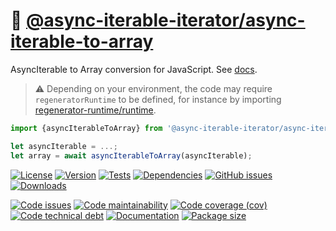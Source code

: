 :dango: [@async-iterable-iterator/async-iterable-to-array](https://async-iterable-iterator.github.io/async-iterable-to-array)
==

AsyncIterable to Array conversion for JavaScript.
See [docs](https://async-iterable-iterator.github.io/async-iterable-to-array/index.html).

> :warning: Depending on your environment, the code may require
> `regeneratorRuntime` to be defined, for instance by importing
> [regenerator-runtime/runtime](https://www.npmjs.com/package/regenerator-runtime).

```js
import {asyncIterableToArray} from '@async-iterable-iterator/async-iterable-to-array';

let asyncIterable = ...;
let array = await asyncIterableToArray(asyncIterable);
```

[![License](https://img.shields.io/github/license/async-iterable-iterator/async-iterable-to-array.svg)](https://raw.githubusercontent.com/async-iterable-iterator/async-iterable-to-array/main/LICENSE)
[![Version](https://img.shields.io/npm/v/@async-iterable-iterator/async-iterable-to-array.svg)](https://www.npmjs.org/package/@async-iterable-iterator/async-iterable-to-array)
[![Tests](https://img.shields.io/github/workflow/status/async-iterable-iterator/async-iterable-to-array/ci:cover?event=push&label=tests)](https://github.com/async-iterable-iterator/async-iterable-to-array/actions/workflows/ci:cover.yml?query=branch:main)
[![Dependencies](https://img.shields.io/librariesio/github/async-iterable-iterator/async-iterable-to-array.svg)](https://github.com/async-iterable-iterator/async-iterable-to-array/network/dependencies)
[![GitHub issues](https://img.shields.io/github/issues/async-iterable-iterator/async-iterable-to-array.svg)](https://github.com/async-iterable-iterator/async-iterable-to-array/issues)
[![Downloads](https://img.shields.io/npm/dm/@async-iterable-iterator/async-iterable-to-array.svg)](https://www.npmjs.org/package/@async-iterable-iterator/async-iterable-to-array)

[![Code issues](https://img.shields.io/codeclimate/issues/async-iterable-iterator/async-iterable-to-array.svg)](https://codeclimate.com/github/async-iterable-iterator/async-iterable-to-array/issues)
[![Code maintainability](https://img.shields.io/codeclimate/maintainability/async-iterable-iterator/async-iterable-to-array.svg)](https://codeclimate.com/github/async-iterable-iterator/async-iterable-to-array/trends/churn)
[![Code coverage (cov)](https://img.shields.io/codecov/c/gh/async-iterable-iterator/async-iterable-to-array/main.svg)](https://codecov.io/gh/async-iterable-iterator/async-iterable-to-array)
[![Code technical debt](https://img.shields.io/codeclimate/tech-debt/async-iterable-iterator/async-iterable-to-array.svg)](https://codeclimate.com/github/async-iterable-iterator/async-iterable-to-array/trends/technical_debt)
[![Documentation](https://async-iterable-iterator.github.io/async-iterable-to-array/badge.svg)](https://async-iterable-iterator.github.io/async-iterable-to-array/source.html)
[![Package size](https://img.shields.io/bundlephobia/minzip/@async-iterable-iterator/async-iterable-to-array)](https://bundlephobia.com/result?p=@async-iterable-iterator/async-iterable-to-array)
